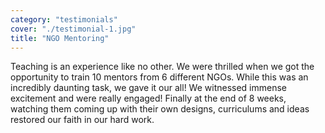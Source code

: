 ```yaml
---
category: "testimonials"
cover: "./testimonial-1.jpg"
title: "NGO Mentoring"
---
```


Teaching is an experience like no other. We were thrilled when we got the opportunity to train 10 mentors from 6 different NGOs. While this was an incredibly daunting task, we gave it our all! We witnessed immense excitement and were really engaged! Finally at the end of 8 weeks, watching them coming up with their own designs, curriculums and ideas restored our faith in our hard work.
